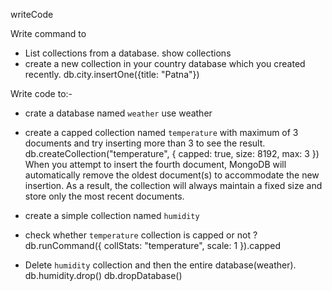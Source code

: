 writeCode

Write command to

- List collections from a database.
show collections
- create a new collection in your country database which you created recently.
db.city.insertOne({title: "Patna"})

Write code to:-

- crate a database named `weather`
use weather
- create a capped collection named `temperature` with maximum of 3 documents and try inserting more than 3 to see the result.
db.createCollection("temperature", {
  capped: true,
  size: 8192,
  max: 3
})
When you attempt to insert the fourth document, MongoDB will automatically remove the oldest document(s) to accommodate the new insertion. As a result, the collection will always maintain a fixed size and store only the most recent documents.

- create a simple collection named `humidity`
- check whether `temperature` collection is capped or not ?
db.runCommand({ collStats: "temperature", scale: 1 }).capped

- Delete `humidity` collection and then the entire database(weather).
db.humidity.drop()
db.dropDatabase()